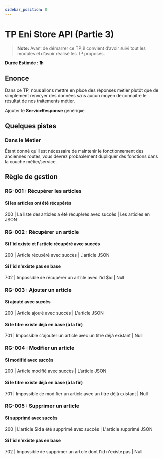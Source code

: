 ```yaml
---
sidebar_position: 8
---
```


# TP Eni Store API (Partie 3)

> **Note:** Avant de démarrer ce TP, il convient d’avoir suivi tout les modules et d’avoir réalisé les TP proposés.

**Durée Estimée : 1h**

## Enonce

Dans ce TP, nous allons mettre en place des réponses métier plutôt que de simplement renvoyer des données sans aucun moyen de connaître le résultat de nos traitements métier.

Ajouter le **ServiceResponse** générique

## Quelques pistes 


### Dans le Metier
Étant donné qu'il est nécessaire de maintenir le fonctionnement des anciennes routes, vous devrez probablement dupliquer des fonctions dans la couche métier/service. 

## Règle de gestion

### RG-001 : Récupérer les articles

#### Si les articles ont été récupérés
200 | La liste des articles a été récupérés avec succès | Les articles en JSON

### RG-002 : Récupérer un article

#### Si l'id existe et l'article récupéré avec succès
200 | Article récupéré avec succès | L'article JSON 

#### Si l'id n'existe pas en base
702 | Impossible de récupérer un article avec l'id $id | Null

### RG-003 : Ajouter un article

#### Si ajouté avec succès
200 | Article ajouté avec succès | L'article JSON 

#### Si le titre existe déjà en base (à la fin)
701 | Impossible d'ajouter un article avec un titre déjà existant | Null

### RG-004 : Modifier un article

#### Si modifié avec succès
200 | Article modifié avec succès | L'article JSON 

#### Si le titre existe déjà en base (à la fin)
701 | Impossible de modifier un article avec un titre déjà existant | Null

### RG-005 : Supprimer un article

#### Si supprimé avec succès
200 | L'article $id a été supprimé avec succès | L'article supprimé JSON 

#### Si l'id n'existe pas en base
702 | Impossible de supprimer un article dont l'id n'existe pas | Null